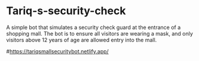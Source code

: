 # Tariq-s-security-check
A simple bot that simulates a security check guard at the entrance of a shopping mall. The bot is to ensure all visitors are wearing a mask, and only visitors above 12 years of age are allowed entry into the mall.

#https://tariqsmallsecuritybot.netlify.app/
